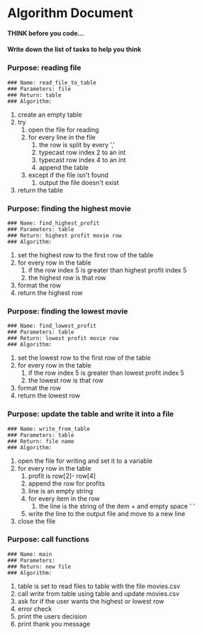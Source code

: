 # Algorithm Document

#### THINK before you code...
#### Write down the list of tasks to help you think

### Purpose: reading file 
    ### Name: read_file_to_table
    ### Parameters: file
    ### Return: table 
    ### Algorithm: 
1. create an empty table
2. try
   1. open the file for reading
   2. for every line in the file
      1. the row is split by every ','
      2. typecast row index 2 to an int
      3. typecast row index 4 to an int
      4. append the table
   3. except if the file isn't found
      1. output the file doesn't exist
3. return the table

### Purpose: finding the highest movie 
    ### Name: find_highest_profit
    ### Parameters: table
    ### Return: highest profit movie row 
    ### Algorithm: 
1. set the highest row to the first row of the table
2. for every row in the table
   1. if the row index 5 is greater than highest profit index 5 
   2. the highest row is that row
3. format the row
1. return the highest row

### Purpose: finding the lowest movie 
    ### Name: find_lowest_profit
    ### Parameters: table
    ### Return: lowest profit movie row 
    ### Algorithm: 
1. set the lowest row to the first row of the table
2. for every row in the table
   1. if the row index 5 is greater than lowest profit index 5 
   2. the lowest row is that row
3. format the row
1. return the lowest row


### Purpose: update the table and write it into a file
    ### Name: write_from_table
    ### Parameters: table
    ### Return: file name
    ### Algorithm: 
1. open the file for writing and set it to a variable
2. for every row in the table
   1. profit is row[2]- row[4]
   2. append the row for profits
   3. line is an empty string
   4. for every item in the row
      1. the line is the string of the item + and empty space ' '
   5. write the line to the output file and move to a new line
3. close the file

### Purpose: call functions
    ### Name: main
    ### Parameters: 
    ### Return: new file
    ### Algorithm: 
1. table is set to read files to table with the file movies.csv
2. call write from table using table and update movies.csv
3. ask for if the user wants the highest or lowest row
4. error check 
5. print the users decision
6. print thank you message